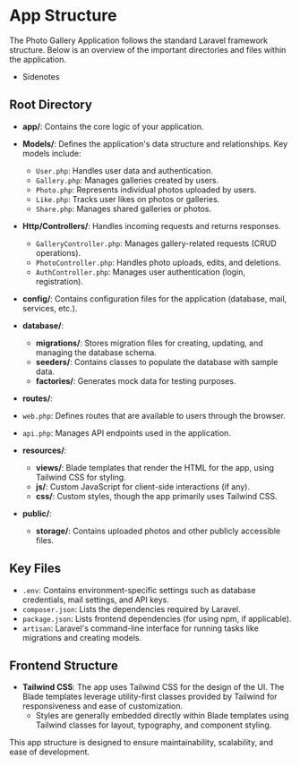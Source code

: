 # App Structure
The Photo Gallery Application follows the standard Laravel framework structure. Below is an overview of the important directories and files within the application.

- Sidenotes


## Root Directory
- **app/**: Contains the core logic of your application.
- **Models/**: Defines the application's data structure and relationships. Key models include:
    - `User.php`: Handles user data and authentication.
    - `Gallery.php`: Manages galleries created by users.
    - `Photo.php`: Represents individual photos uploaded by users.
    - `Like.php`: Tracks user likes on photos or galleries.
    - `Share.php`: Manages shared galleries or photos.
    
- **Http/Controllers/**: Handles incoming requests and returns responses.
    - `GalleryController.php`: Manages gallery-related requests (CRUD operations).
    - `PhotoController.php`: Handles photo uploads, edits, and deletions.
    - `AuthController.php`: Manages user authentication (login, registration).

- **config/**: Contains configuration files for the application (database, mail, services, etc.).

- **database/**:
    - **migrations/**: Stores migration files for creating, updating, and managing the database schema.
    - **seeders/**: Contains classes to populate the database with sample data.
    - **factories/**: Generates mock data for testing purposes.

- **routes/**:
- `web.php`: Defines routes that are available to users through the browser.
- `api.php`: Manages API endpoints used in the application.

- **resources/**:
    - **views/**: Blade templates that render the HTML for the app, using Tailwind CSS for styling.
    - **js/**: Custom JavaScript for client-side interactions (if any).
    - **css/**: Custom styles, though the app primarily uses Tailwind CSS.
- **public/**:
    - **storage/**: Contains uploaded photos and other publicly accessible files.
    
## Key Files
- `.env`: Contains environment-specific settings such as database credentials, mail settings, and API keys.
- `composer.json`: Lists the dependencies required by Laravel.
- `package.json`: Lists frontend dependencies (for using npm, if applicable).
- `artisan`: Laravel's command-line interface for running tasks like migrations and creating models.

## Frontend Structure
- **Tailwind CSS**: The app uses Tailwind CSS for the design of the UI. The Blade templates leverage utility-first classes provided by Tailwind for responsiveness and ease of customization.
    - Styles are generally embedded directly within Blade templates using Tailwind classes for layout, typography, and component styling.

This app structure is designed to ensure maintainability, scalability, and ease of development.

